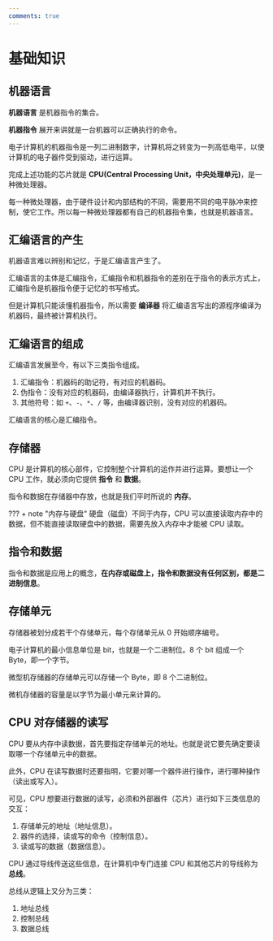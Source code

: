 ```yaml
---
comments: true
---
```


# 基础知识

## 机器语言

**机器语言** 是机器指令的集合。

**机器指令** 展开来讲就是一台机器可以正确执行的命令。

电子计算机的机器指令是一列二进制数字，计算机将之转变为一列高低电平，以使计算机的电子器件受到驱动，进行运算。

完成上述功能的芯片就是 **CPU(Central Processing Unit，中央处理单元)**，是一种微处理器。

每一种微处理器，由于硬件设计和内部结构的不同，需要用不同的电平脉冲来控制，使它工作。所以每一种微处理器都有自己的机器指令集，也就是机器语言。

## 汇编语言的产生

机器语言难以辨别和记忆，于是汇编语言产生了。

汇编语言的主体是汇编指令，汇编指令和机器指令的差别在于指令的表示方式上，汇编指令是机器指令便于记忆的书写格式。

但是计算机只能读懂机器指令，所以需要 **编译器** 将汇编语言写出的源程序编译为机器码，最终被计算机执行。

## 汇编语言的组成

汇编语言发展至今，有以下三类指令组成。

1. 汇编指令：机器码的助记符，有对应的机器码。
2. 伪指令：没有对应的机器码，由编译器执行，计算机并不执行。
3. 其他符号：如 `+`、`-`、`*`、`/` 等，由编译器识别，没有对应的机器码。

汇编语言的核心是汇编指令。

## 存储器

CPU 是计算机的核心部件，它控制整个计算机的运作并进行运算。要想让一个 CPU 工作，就必须向它提供 **指令** 和 **数据**。

指令和数据在存储器中存放，也就是我们平时所说的 **内存**。

??? + note "内存与硬盘"
    硬盘（磁盘）不同于内存，CPU 可以直接读取内存中的数据，但不能直接读取硬盘中的数据，需要先放入内存中才能被 CPU 读取。
    
## 指令和数据

指令和数据是应用上的概念，**在内存或磁盘上，指令和数据没有任何区别，都是二进制信息**。

## 存储单元

存储器被划分成若干个存储单元，每个存储单元从 0 开始顺序编号。

电子计算机的最小信息单位是 bit，也就是一个二进制位。8 个 bit 组成一个 Byte，即一个字节。

微型机存储器的存储单元可以存储一个 Byte，即 8 个二进制位。

微机存储器的容量是以字节为最小单元来计算的。

## CPU 对存储器的读写

CPU 要从内存中读数据，首先要指定存储单元的地址。也就是说它要先确定要读取哪一个存储单元中的数据。

此外，CPU 在读写数据时还要指明，它要对哪一个器件进行操作，进行哪种操作（读出或写入）。

可见，CPU 想要进行数据的读写，必须和外部器件（芯片）进行如下三类信息的交互：

1. 存储单元的地址（地址信息）。
2. 器件的选择，读或写的命令（控制信息）。
3. 读或写的数据（数据信息）。

CPU 通过导线传送这些信息，在计算机中专门连接 CPU 和其他芯片的导线称为 **总线**。

总线从逻辑上又分为三类：

1. 地址总线
2. 控制总线
3. 数据总线